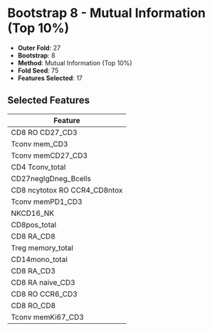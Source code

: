 # Bootstrap 8 - Mutual Information (Top 10%)

- **Outer Fold**: 27
- **Bootstrap**: 8
- **Method**: Mutual Information (Top 10%)
- **Fold Seed**: 75
- **Features Selected**: 17

## Selected Features

| Feature |
|---------|
| CD8 RO CD27_CD3 |
| Tconv mem_CD3 |
| Tconv memCD27_CD3 |
| CD4 Tconv_total |
| CD27negIgDneg_Bcells |
| CD8 ncytotox RO CCR4_CD8ntox |
| Tconv memPD1_CD3 |
| NKCD16_NK |
| CD8pos_total |
| CD8 RA_CD8 |
| Treg memory_total |
| CD14mono_total |
| CD8 RA_CD3 |
| CD8 RA naive_CD3 |
| CD8 RO CCR6_CD3 |
| CD8 RO_CD8 |
| Tconv memKi67_CD3 |
